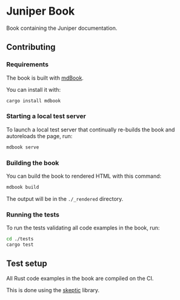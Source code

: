 # Juniper Book

Book containing the Juniper documentation.

## Contributing

### Requirements

The book is built with [mdBook](https://github.com/rust-lang-nursery/mdBook).

You can install it with:

```bash
cargo install mdbook
```

### Starting a local test server

To launch a local test server that continually re-builds the book and autoreloads the page, run:

```bash
mdbook serve
```

### Building the book

You can build the book to rendered HTML with this command:

```bash
mdbook build
```

The output will be in the `./_rendered` directory.

### Running the tests

To run the tests validating all code examples in the book, run:

```bash
cd ./tests
cargo test
```

## Test setup

All Rust code examples in the book are compiled on the CI.

This is done using the [skeptic](https://github.com/budziq/rust-skeptic) library.
